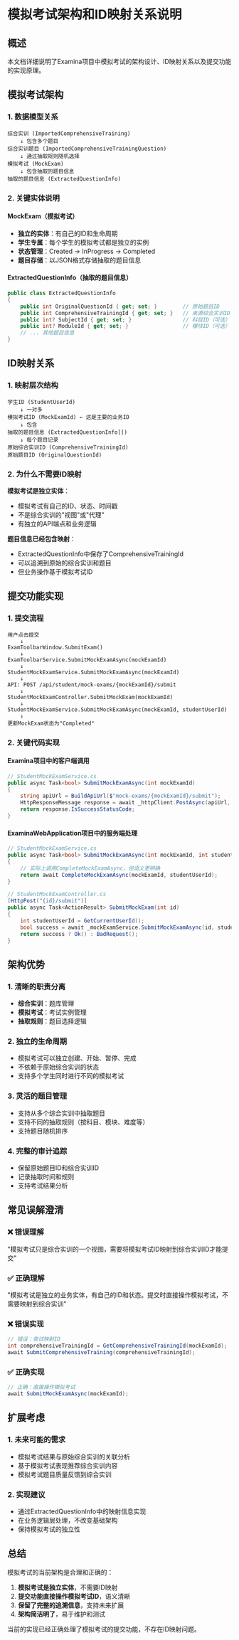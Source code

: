 # 模拟考试架构和ID映射关系说明

## 概述

本文档详细说明了Examina项目中模拟考试的架构设计、ID映射关系以及提交功能的实现原理。

## 模拟考试架构

### 1. 数据模型关系

```
综合实训 (ImportedComprehensiveTraining)
    ↓ 包含多个题目
综合实训题目 (ImportedComprehensiveTrainingQuestion)
    ↓ 通过抽取规则随机选择
模拟考试 (MockExam)
    ↓ 包含抽取的题目信息
抽取的题目信息 (ExtractedQuestionInfo)
```

### 2. 关键实体说明

#### MockExam（模拟考试）
- **独立的实体**：有自己的ID和生命周期
- **学生专属**：每个学生的模拟考试都是独立的实例
- **状态管理**：Created → InProgress → Completed
- **题目存储**：以JSON格式存储抽取的题目信息

#### ExtractedQuestionInfo（抽取的题目信息）
```csharp
public class ExtractedQuestionInfo
{
    public int OriginalQuestionId { get; set; }        // 原始题目ID
    public int ComprehensiveTrainingId { get; set; }   // 来源综合实训ID
    public int? SubjectId { get; set; }                // 科目ID（可选）
    public int? ModuleId { get; set; }                 // 模块ID（可选）
    // ... 其他题目信息
}
```

## ID映射关系

### 1. 映射层次结构

```
学生ID (StudentUserId)
    ↓ 一对多
模拟考试ID (MockExamId) ← 这是主要的业务ID
    ↓ 包含
抽取的题目信息 (ExtractedQuestionInfo[])
    ↓ 每个题目记录
原始综合实训ID (ComprehensiveTrainingId)
原始题目ID (OriginalQuestionId)
```

### 2. 为什么不需要ID映射

**模拟考试是独立实体**：
- 模拟考试有自己的ID、状态、时间戳
- 不是综合实训的"视图"或"代理"
- 有独立的API端点和业务逻辑

**题目信息已经包含映射**：
- ExtractedQuestionInfo中保存了ComprehensiveTrainingId
- 可以追溯到原始的综合实训和题目
- 但业务操作基于模拟考试ID

## 提交功能实现

### 1. 提交流程

```
用户点击提交
    ↓
ExamToolbarWindow.SubmitExam()
    ↓
ExamToolbarService.SubmitMockExamAsync(mockExamId)
    ↓
StudentMockExamService.SubmitMockExamAsync(mockExamId)
    ↓
API: POST /api/student/mock-exams/{mockExamId}/submit
    ↓
StudentMockExamController.SubmitMockExam(mockExamId)
    ↓
StudentMockExamService.SubmitMockExamAsync(mockExamId, studentUserId)
    ↓
更新MockExam状态为"Completed"
```

### 2. 关键代码实现

#### Examina项目中的客户端调用
```csharp
// StudentMockExamService.cs
public async Task<bool> SubmitMockExamAsync(int mockExamId)
{
    string apiUrl = BuildApiUrl($"mock-exams/{mockExamId}/submit");
    HttpResponseMessage response = await _httpClient.PostAsync(apiUrl, null);
    return response.IsSuccessStatusCode;
}
```

#### ExaminaWebApplication项目中的服务端处理
```csharp
// StudentMockExamService.cs
public async Task<bool> SubmitMockExamAsync(int mockExamId, int studentUserId)
{
    // 实际上调用CompleteMockExamAsync，但语义更明确
    return await CompleteMockExamAsync(mockExamId, studentUserId);
}

// StudentMockExamController.cs
[HttpPost("{id}/submit")]
public async Task<ActionResult> SubmitMockExam(int id)
{
    int studentUserId = GetCurrentUserId();
    bool success = await _mockExamService.SubmitMockExamAsync(id, studentUserId);
    return success ? Ok() : BadRequest();
}
```

## 架构优势

### 1. 清晰的职责分离
- **综合实训**：题库管理
- **模拟考试**：考试实例管理
- **抽取规则**：题目选择逻辑

### 2. 独立的生命周期
- 模拟考试可以独立创建、开始、暂停、完成
- 不依赖于原始综合实训的状态
- 支持多个学生同时进行不同的模拟考试

### 3. 灵活的题目管理
- 支持从多个综合实训中抽取题目
- 支持不同的抽取规则（按科目、模块、难度等）
- 支持题目随机排序

### 4. 完整的审计追踪
- 保留原始题目ID和综合实训ID
- 记录抽取时间和规则
- 支持考试结果分析

## 常见误解澄清

### ❌ 错误理解
"模拟考试只是综合实训的一个视图，需要将模拟考试ID映射到综合实训ID才能提交"

### ✅ 正确理解
"模拟考试是独立的业务实体，有自己的ID和状态。提交时直接操作模拟考试，不需要映射到综合实训"

### ❌ 错误实现
```csharp
// 错误：尝试映射ID
int comprehensiveTrainingId = GetComprehensiveTrainingId(mockExamId);
await SubmitComprehensiveTraining(comprehensiveTrainingId);
```

### ✅ 正确实现
```csharp
// 正确：直接操作模拟考试
await SubmitMockExamAsync(mockExamId);
```

## 扩展考虑

### 1. 未来可能的需求
- 模拟考试结果与原始综合实训的关联分析
- 基于模拟考试表现推荐综合实训内容
- 模拟考试题目质量反馈到综合实训

### 2. 实现建议
- 通过ExtractedQuestionInfo中的映射信息实现
- 在业务逻辑层处理，不改变基础架构
- 保持模拟考试的独立性

## 总结

模拟考试的当前架构是合理和正确的：

1. **模拟考试是独立实体**，不需要ID映射
2. **提交功能直接操作模拟考试ID**，语义清晰
3. **保留了完整的追溯信息**，支持未来扩展
4. **架构简洁明了**，易于维护和测试

当前的实现已经正确处理了模拟考试的提交功能，不存在ID映射问题。
